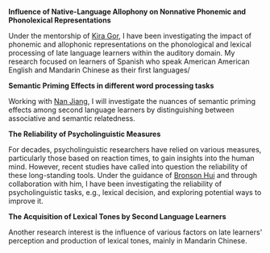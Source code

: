**Influence of Native-Language Allophony on Nonnative Phonemic and Phonolexical Representations**

Under the mentorship of [Kira Gor](https://sllc.umd.edu/directory/kira-gor), I have been investigating the impact of phonemic and allophonic representations on the phonological and lexical processing of late language learners within the auditory domain. My research focused on learners of Spanish who speak American American English and Mandarin Chinese as their first languages/


**Semantic Priming Effects in different word processing tasks**

Working with [Nan Jiang](https://sllc.umd.edu/directory/nan-jiang), I will investigate the nuances of semantic priming effects among second language learners by distinguishing between associative and semantic relatedness. 

**The Reliability of Psycholinguistic Measures**

For decades, psycholinguistic researchers have relied on various measures, particularly those based on reaction times, to gain insights into the human mind. However, recent studies have called into question the reliability of these long-standing tools. Under the guidance of [Bronson Hui](https://sllc.umd.edu/directory/bronson-hui) and through collaboration with him, I have been investigating the reliability of psycholinguistic tasks, e.g., lexical decision, and exploring potential ways to improve it.

**The Acquisition of Lexical Tones by Second Language Learners**

Another research interest is the influence of various factors on late learners' perception and production of lexical tones, mainly in Mandarin Chinese.

